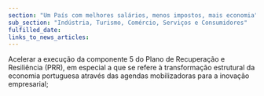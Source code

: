 ```yaml
---
section: "Um País com melhores salários, menos impostos, mais economia"
sub_section: "Indústria, Turismo, Comércio, Serviços e Consumidores"
fulfilled_date:
links_to_news_articles:
---
```


Acelerar a execução da componente 5 do Plano de Recuperação e Resiliência (PRR), em especial a que se refere à transformação estrutural da economia portuguesa através das agendas mobilizadoras para a inovação empresarial;